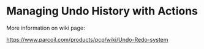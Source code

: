 # Managing Undo History with Actions

More information on wiki page:

https://www.parcoil.com/products/pcp/wiki/Undo-Redo-system